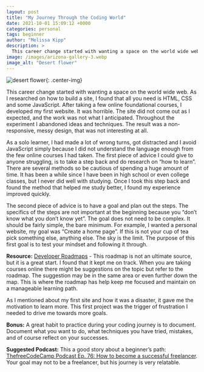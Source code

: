 ```yaml
---
layout: post
title: "My Journey Through the Coding World"
date: 2021-10-01 15:09:12 +0000
categories: personal
tags: beginner
author: "Melissa Kipp"
description: >
  This career change started with wanting a space on the world wide web. As I researched on how to build a site, I found that all you need is HTML, CSS and some JavaScript. After taking a few online foundational courses, I developed my first website.
image: /images/arizona-gallery-3.webp
image_alt: "Desert flower"
---
```


![desert flower](/images/arizona-gallery-3.webp){: .center-img}

This career change started with wanting a space on the world wide web. As I researched on how to build a site, I found that all you need is HTML, CSS and some JavaScript. After taking a few online foundational courses, I developed my first website. It was horrible. The site did not come out as I expected, and the work was not what I anticipated. Throughout the experiment I abandoned ideas and techniques. The result was a non-responsive, messy design, that was not interesting at all.

As a solo learner, I had made a lot of wrong turns, got distracted and I avoid JavaScript simply because I did not understand the language enough from the few online courses I had taken. The first piece of advice I could give to anyone struggling, is to take a step back and do research on “how to learn”. There are several methods so be cautious of spending a huge amount of time. It has been a while since I have been in high school or even college classes, but I never did well with studying. Once I took this step back and found the method that helped me study better, I found my experience improved quickly.

The second piece of advice is to have a goal and plan out the steps. The specifics of the steps are not important at the beginning because you “don’t know what you don’t know yet”. The goal does not need to be complex. It should be fairly simple, the bare minimum. For example, I wanted a personal website, my goal was “Create a home page”. If this is not your cup of tea pick something else, anything else. The sky is the limit. The purpose of this first goal is to test your mindset and following it through.

**Resource:**
[Developer Roadmaps](www.roadmap.sh) - This roadmap is not an ultimate source, but it is a great start. I found that it kept me on track. When you are taking courses online there might be suggestions on the topic but refer to the roadmap. The suggestion may be in the same area or even further down the map. This is where the roadmap has help keep me focused and maintain on a manageable learning path.

As I mentioned about my first site and how it was a disaster, it gave me the motivation to learn more. This first project was the trigger of frustration I needed to drive me towards more goals.

**Bonus:**
A great habit to practice during your coding journey is to document. Document what you want to do, what techniques you have tried, mistakes, and of course reflect on your successes.

**Suggested Podcast:**
This a good story about a beginner’s path: [ThefreeCodeCamp Podcast Ep. 76: How to become a successful freelancer](https://freecodecamp.libsyn.com/ep-76-how-to-become-a-successful-freelancer). Your goal may not to be a freelancer, but his journey is very relatable.